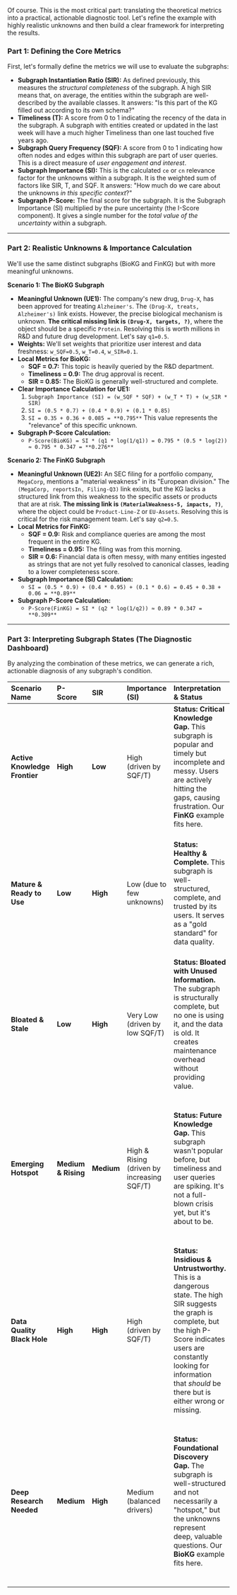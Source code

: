 Of course. This is the most critical part: translating the theoretical metrics into a practical, actionable diagnostic tool. Let's refine the example with highly realistic unknowns and then build a clear framework for interpreting the results.

### Part 1: Defining the Core Metrics

First, let's formally define the metrics we will use to evaluate the subgraphs:

*   **Subgraph Instantiation Ratio (SIR):** As defined previously, this measures the *structural completeness* of the subgraph. A high SIR means that, on average, the entities within the subgraph are well-described by the available classes. It answers: "Is this part of the KG filled out according to its own schema?"
*   **Timeliness (T):** A score from 0 to 1 indicating the recency of the data in the subgraph. A subgraph with entities created or updated in the last week will have a much higher Timeliness than one last touched five years ago.
*   **Subgraph Query Frequency (SQF):** A score from 0 to 1 indicating how often nodes and edges within this subgraph are part of user queries. This is a direct measure of *user engagement and interest*.
*   **Subgraph Importance (SI):** This is the calculated `ce` or `cn` relevance factor for the unknowns within a subgraph. It is the weighted sum of factors like SIR, T, and SQF. It answers: "How much do we care about the unknowns *in this specific context*?"
*   **Subgraph P-Score:** The final score for the subgraph. It is the Subgraph Importance (SI) multiplied by the pure uncertainty (the I-Score component). It gives a single number for the *total value of the uncertainty* within a subgraph.

---

### Part 2: Realistic Unknowns & Importance Calculation

We'll use the same distinct subgraphs (BioKG and FinKG) but with more meaningful unknowns.

**Scenario 1: The BioKG Subgraph**

*   **Meaningful Unknown (UE1):** The company's new drug, `Drug-X`, has been approved for treating `Alzheimer's`. The `(Drug-X, treats, Alzheimer's)` link exists. However, the precise biological mechanism is unknown. **The critical missing link is `(Drug-X, targets, ?)`**, where the object should be a specific `Protein`. Resolving this is worth millions in R&D and future drug development. Let's say `q1=0.5`.
*   **Weights:** We'll set weights that prioritize user interest and data freshness: `w_SQF=0.5`, `w_T=0.4`, `w_SIR=0.1`.
*   **Local Metrics for BioKG:**
    *   **SQF = 0.7:** This topic is heavily queried by the R&D department.
    *   **Timeliness = 0.9:** The drug approval is recent.
    *   **SIR = 0.85:** The BioKG is generally well-structured and complete.
*   **Clear Importance Calculation for UE1:**
    1.  `Subgraph Importance (SI) = (w_SQF * SQF) + (w_T * T) + (w_SIR * SIR)`
    2.  `SI = (0.5 * 0.7) + (0.4 * 0.9) + (0.1 * 0.85)`
    3.  `SI = 0.35 + 0.36 + 0.085 = **0.795**`
    This value represents the "relevance" of this specific unknown.
*   **Subgraph P-Score Calculation:**
    *   `P-Score(BioKG) = SI * (q1 * log(1/q1)) = 0.795 * (0.5 * log(2)) ≈ 0.795 * 0.347 = **0.276**`

**Scenario 2: The FinKG Subgraph**

*   **Meaningful Unknown (UE2):** An SEC filing for a portfolio company, `MegaCorp`, mentions a "material weakness" in its "European division." The `(MegaCorp, reportsIn, Filing-Q3)` link exists, but the KG lacks a structured link from this weakness to the specific assets or products that are at risk. **The missing link is `(MaterialWeakness-5, impacts, ?)`**, where the object could be `Product-Line-Z` or `EU-Assets`. Resolving this is critical for the risk management team. Let's say `q2=0.5`.
*   **Local Metrics for FinKG:**
    *   **SQF = 0.9:** Risk and compliance queries are among the most frequent in the entire KG.
    *   **Timeliness = 0.95:** The filing was from this morning.
    *   **SIR = 0.6:** Financial data is often messy, with many entities ingested as strings that are not yet fully resolved to canonical classes, leading to a lower completeness score.
*   **Subgraph Importance (SI) Calculation:**
    *   `SI = (0.5 * 0.9) + (0.4 * 0.95) + (0.1 * 0.6) = 0.45 + 0.38 + 0.06 = **0.89**`
*   **Subgraph P-Score Calculation:**
    *   `P-Score(FinKG) = SI * (q2 * log(1/q2)) ≈ 0.89 * 0.347 = **0.309**`

---

### Part 3: Interpreting Subgraph States (The Diagnostic Dashboard)

By analyzing the combination of these metrics, we can generate a rich, actionable diagnosis of any subgraph's condition.

| Scenario Name | P-Score | SIR | Importance (SI) | Interpretation & Status | Strategic Action |
| :--- | :--- | :--- | :--- | :--- | :--- |
| **Active Knowledge Frontier** | **High** | **Low** | High (driven by SQF/T) | **Status: Critical Knowledge Gap.** This subgraph is popular and timely but incomplete and messy. Users are actively hitting the gaps, causing frustration. Our **FinKG** example fits here. | **PRIORITIZE.** This is the most urgent area. Allocate resources for automated data ingestion, NLP for entity resolution, and human curation to fill in the missing structural information. |
| **Mature & Ready to Use** | **Low** | **High** | Low (due to few unknowns) | **Status: Healthy & Complete.** This subgraph is well-structured, complete, and trusted by its users. It serves as a "gold standard" for data quality. | **MAINTAIN & PROTECT.** Ensure data governance is strong. Use this subgraph as a training ground for new curators and as a source of best practices for other parts of the KG. |
| **Bloated & Stale** | **Low** | **High** | Very Low (driven by low SQF/T) | **Status: Bloated with Unused Information.** The subgraph is structurally complete, but no one is using it, and the data is old. It creates maintenance overhead without providing value. | **REVIEW & ARCHIVE.** This subgraph is a prime candidate for being deprecated or moved to cold storage. It is "dead weight" in the operational KG. |
| **Emerging Hotspot** | **Medium & Rising** | **Medium** | High & Rising (driven by increasing SQF/T) | **Status: Future Knowledge Gap.** This subgraph wasn't popular before, but timeliness and user queries are spiking. It's not a full-blown crisis yet, but it's about to be. | **PROACTIVE INVESTMENT.** Get ahead of the curve. Start allocating curation resources now to improve the SIR *before* it becomes an "Active Knowledge Frontier" and users start complaining. |
| **Data Quality Black Hole** | **High** | **High** | High (driven by SQF/T) | **Status: Insidious & Untrustworthy.** This is a dangerous state. The high SIR suggests the graph is complete, but the high P-Score indicates users are constantly looking for information that *should* be there but is either wrong or missing. | **AUDIT & VALIDATE.** This requires deep, expert-led review. The schema is filled out, but the *values* are likely incorrect. Automated tools won't work; this requires SMEs to validate the data's accuracy. |
| **Deep Research Needed** | **Medium** | **High** | Medium (balanced drivers) | **Status: Foundational Discovery Gap.** The subgraph is well-structured and not necessarily a "hotspot," but the unknowns represent deep, valuable questions. Our **BioKG** example fits here. | **STRATEGIC INVESTMENT.** This isn't about messy data; it's about generating new knowledge. Action is not just curation but funding the actual research (lab work, analysis) needed to resolve the unknowns. |

